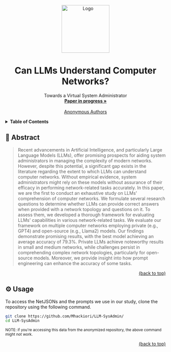 <div id="top"></div>
<!-- PROJECT LOGO -->
<br />
<div align="center">
  <a href="https://github.com/Mhackiori/LLM-SysAdmin/">
    <img src="https://i.postimg.cc/7YCB9YZN/network.png" alt="Logo" width="150" height="150">
  </a>

  <h1 align="center">Can LLMs Understand Computer Networks?</h1>

  <p align="center">
    Towards a Virtual System Administrator
    <br />
    <a href="https://github.com/Mhackiori/LLM-SysAdmin/"><strong>Paper in progress »</strong></a>
    <br />
    <br />
    <a href="">Anonymous Authors</a>
  </p>
</div>

<!-- TABLE OF CONTENTS -->
<details>
  <summary><strong>Table of Contents</strong></summary>
  <ol>
    <li>
      <a href="#abstract">Abstract</a>
    </li>
    <li>
      <a href="#usage">Usage</a>
    </li>
  </ol>
</details>

<div id="abstract"></div>

## 🧩 Abstract

>Recent advancements in Artificial Intelligence, and particularly Large Language Models (LLMs), offer promising prospects for aiding system administrators in managing the complexity of modern networks. However, despite this potential, a significant gap exists in the literature regarding the extent to which LLMs can understand computer networks. Without empirical evidence, system administrators might rely on these models without assurance of their efficacy in performing network-related tasks accurately. In this paper, we are the first to conduct an exhaustive study on LLMs' comprehension of computer networks. We formulate several research questions to determine whether LLMs can provide correct answers when provided with a network topology and questions on it. To assess them, we developed a thorough framework for evaluating LLMs' capabilities in various network-related tasks. We evaluate our framework on multiple computer networks employing private (e.g., GPT4) and open-source (e.g., Llama2) models. Our findings demonstrate promising results, with the best model achieving an average accuracy of 79.3%. Private LLMs achieve noteworthy results in small and medium networks, while challenges persist in comprehending complex network topologies, particularly for open-source models. Moreover, we provide insight into how prompt engineering can enhance the accuracy of some tasks.

<p align="right"><a href="#top">(back to top)</a></p>
<div id="usage"></div>

## ⚙️ Usage

To access the NetJSONs and the prompts we use in our study, clone the repository using the following command.

```bash
git clone https://github.com/Mhackiori/LLM-SysAdmin/
cd LLM-SysAdmin
```
<sup>NOTE: if you're accessing this data from the anonymized repository, the above command might not work.</sup>

<p align="right"><a href="#top">(back to top)</a></p>
